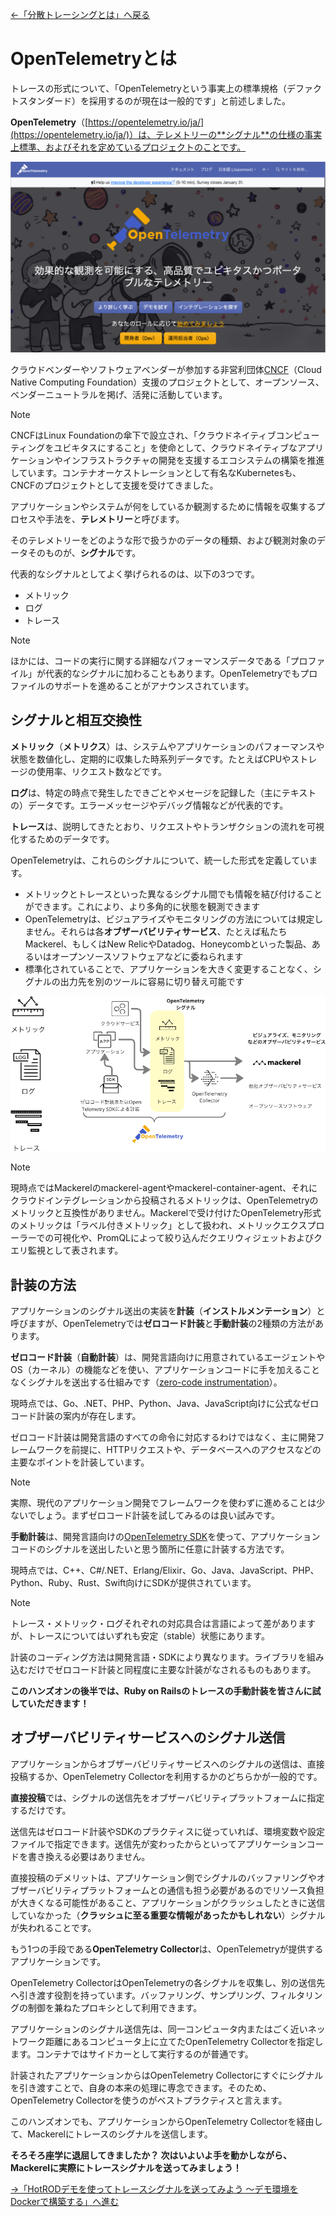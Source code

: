 [←「分散トレーシングとは」へ戻る](../03-distributedtracing/README.md)

# OpenTelemetryとは

トレースの形式について、「OpenTelemetryという事実上の標準規格（デファクトスタンダード）を採用するのが現在は一般的です」と前述しました。

**OpenTelemetry**（[https://opentelemetry.io/ja/](https://opentelemetry.io/ja/)）は、テレメトリーの**シグナル**の仕様の事実上標準、およびそれを定めているプロジェクトのことです。

![](./otelweb.png)

クラウドベンダーやソフトウェアベンダーが参加する非営利団体[CNCF](https://www.cncf.io/)（Cloud Native Computing Foundation）支援のプロジェクトとして、オープンソース、ベンダーニュートラルを掲げ、活発に活動しています。

> [!NOTE]
> CNCFはLinux Foundationの傘下で設立され、「クラウドネイティブコンピューティングをユビキタスにすること」を使命として、クラウドネイティブなアプリケーションやインフラストラクチャの開発を支援するエコシステムの構築を推進しています。コンテナオーケストレーションとして有名なKubernetesも、CNCFのプロジェクトとして支援を受けてきました。

アプリケーションやシステムが何をしているか観測するために情報を収集するプロセスや手法を、**テレメトリー**と呼びます。

そのテレメトリーをどのような形で扱うかのデータの種類、および観測対象のデータそのものが、**シグナル**です。

代表的なシグナルとしてよく挙げられるのは、以下の3つです。

- メトリック
- ログ
- トレース

> [!NOTE]
> ほかには、コードの実行に関する詳細なパフォーマンスデータである「プロファイル」が代表的なシグナルに加わることもあります。OpenTelemetryでもプロファイルのサポートを進めることがアナウンスされています。

## シグナルと相互交換性

**メトリック**（**メトリクス**）は、システムやアプリケーションのパフォーマンスや状態を数値化し、定期的に収集した時系列データです。たとえばCPUやストレージの使用率、リクエスト数などです。

**ログ**は、特定の時点で発生したできごとやメセージを記録した（主にテキストの）データです。エラーメッセージやデバッグ情報などが代表的です。

**トレース**は、説明してきたとおり、リクエストやトランザクションの流れを可視化するためのデータです。

OpenTelemetryは、これらのシグナルについて、統一した形式を定義しています。

- メトリックとトレースといった異なるシグナル間でも情報を結び付けることができます。これにより、より多角的に状態を観測できます
- OpenTelemetryは、ビジュアライズやモニタリングの方法については規定しません。それらは各**オブザーバビリティサービス**、たとえば私たちMackerel、もしくはNew RelicやDatadog、Honeycombといった製品、あるいはオープンソースソフトウェアなどに委ねられます
- 標準化されていることで、アプリケーションを大きく変更することなく、シグナルの出力先を別のツールに容易に切り替え可能です

![](./opentelemetry-eco.png)

> [!NOTE]
> 現時点ではMackerelのmackerel-agentやmackerel-container-agent、それにクラウドインテグレーションから投稿されるメトリックは、OpenTelemetryのメトリックと互換性がありません。Mackerelで受け付けたOpenTelemetry形式のメトリックは「ラベル付きメトリック」として扱われ、メトリックエクスプローラーでの可視化や、PromQLによって絞り込んだクエリウィジェットおよびクエリ監視として表されます。

## 計装の方法

アプリケーションのシグナル送出の実装を**計装**（**インストルメンテーション**）と呼びますが、OpenTelemetryでは**ゼロコード計装**と**手動計装**の2種類の方法があります。

**ゼロコード計装**（**自動計装**）は、開発言語向けに用意されているエージェントやOS（カーネル）の機能などを使い、アプリケーションコードに手を加えることなくシグナルを送出する仕組みです（[zero-code instrumentation](https://opentelemetry.io/docs/zero-code/)）。

現時点では、Go、.NET、PHP、Python、Java、JavaScript向けに公式なゼロコード計装の案内が存在します。

ゼロコード計装は開発言語のすべての命令に対応するわけではなく、主に開発フレームワークを前提に、HTTPリクエストや、データベースへのアクセスなどの主要なポイントを計装しています。

> [!NOTE]
> 実際、現代のアプリケーション開発でフレームワークを使わずに進めることは少ないでしょう。まずゼロコード計装を試してみるのは良い試みです。

**手動計装**は、開発言語向けの[OpenTelemetry SDK](https://opentelemetry.io/docs/languages/)を使って、アプリケーションコードのシグナルを送出したいと思う箇所に任意に計装する方法です。

現時点では、C++、C#/.NET、Erlang/Elixir、Go、Java、JavaScript、PHP、Python、Ruby、Rust、Swift向けにSDKが提供されています。

> [!NOTE]
> トレース・メトリック・ログそれぞれの対応具合は言語によって差がありますが、トレースについてはいずれも安定（stable）状態にあります。

計装のコーディング方法は開発言語・SDKにより異なります。ライブラリを組み込むだけでゼロコード計装と同程度に主要な計装がなされるものもあります。

**このハンズオンの後半では、Ruby on Railsのトレースの手動計装を皆さんに試していただきます！**

## オブザーバビリティサービスへのシグナル送信

アプリケーションからオブザーバビリティサービスへのシグナルの送信は、直接投稿するか、OpenTelemetry Collectorを利用するかのどちらかが一般的です。

**直接投稿**では、シグナルの送信先をオブザーバビリティプラットフォームに指定するだけです。

送信先はゼロコード計装やSDKのプラクティスに従っていれば、環境変数や設定ファイルで指定できます。送信先が変わったからといってアプリケーションコードを書き換える必要はありません。

直接投稿のデメリットは、アプリケーション側でシグナルのバッファリングやオブザーバビリティプラットフォームとの通信も担う必要があるのでリソース負担が大きくなる可能性があること、アプリケーションがクラッシュしたときに送信していなかった（**クラッシュに至る重要な情報があったかもしれない**）シグナルが失われることです。

もう1つの手段である**OpenTelemetry Collector**は、OpenTelemetryが提供するアプリケーションです。

OpenTelemetry CollectorはOpenTelemetryの各シグナルを収集し、別の送信先へ引き渡す役割を持っています。バッファリング、サンプリング、フィルタリングの制御を兼ねたプロキシとして利用できます。

アプリケーションのシグナル送信先は、同一コンピュータ内またはごく近いネットワーク距離にあるコンピュータ上に立てたOpenTelemetry Collectorを指定します。コンテナではサイドカーとして実行するのが普通です。

計装されたアプリケーションからはOpenTelemetry Collectorにすぐにシグナルを引き渡すことで、自身の本来の処理に専念できます。そのため、OpenTelemetry Collectorを使うのがベストプラクティスと言えます。

このハンズオンでも、アプリケーションからOpenTelemetry Collectorを経由して、Mackerelにトレースのシグナルを送信します。

**そろそろ座学に退屈してきましたか？ 次はいよいよ手を動かしながら、Mackerelに実際にトレースシグナルを送ってみましょう！**

[→「HotRODデモを使ってトレースシグナルを送ってみよう 〜デモ環境をDockerで構築する」へ進む](../05-hotrod1/README.md)
